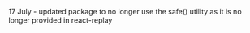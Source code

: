 17 July - updated package to no longer use the safe() utility as it is no longer provided in react-replay
